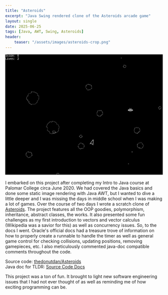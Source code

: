 ```yaml
---
title: "Asteroids"
excerpt: "Java Swing rendered clone of the Asteroids arcade game"
layout: single
date: 2025-06-25
tags: [Java, AWT, Swing, Asteroids]
header:
    teaser: "/assets/images/asteroids-crop.png"
---
```


![Asteroids](/assets/images/asteroids.png)

I embarked on this project after completing my Intro to Java course at Palomar College circa June 2020. We had covered the Java basics and done some static image rendering with Java AWT, but I wanted to dive a little deeper and I was missing the days in middle school when I was making a lot of games. Over the course of two days I wrote a scratch clone of [Asteroids](https://en.wikipedia.org/wiki/Asteroids_(video_game)). The project features all the OOP goodies, polymorphism, inheritance, abstract classes, the works. It also presented some fun challenges as my first introduction to vectors and vector calculus (Wikipedia was a savior for this) as well as concurrency issues. So, to the docs I went. Oracle's official docs had a treasure trove of information on how to properly create a runnable to handle the timer as well as general game control for checking collisions, updating positions, removing gamepieces, etc. I also meticulously commented java-doc compatible comments throughout the code.

Source code: [thedonutdan/Asteroids](https://github.com/thedonutdan/Asteroids)  
Java doc for TLDR: [Source Code Docs](https://thedonutdan.github.io/Asteroids/package-summary.html)

This project was a ton of fun. It brought to light new software engineering issues that I had not ever thought of as well as reminding me of how exciting programming can be.